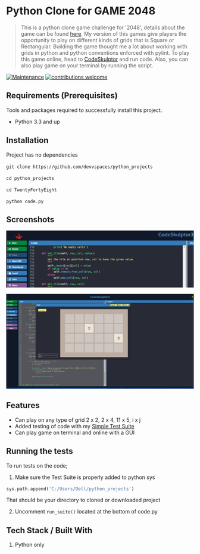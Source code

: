 # Python Clone for GAME 2048
> This is a python clone game challenge for '2048', details about the game can be found [here](https://en.wikipedia.org/wiki/2048_(video_game)). My version of this games give players the opportunity to play on different kinds of grids that is Square or Rectangular. Building the game thought me a lot about working with grids in python and python conventions enforced with pylint. To play this game online, head to [CodeSkulptor](https://py3.codeskulptor.org/#user307_biorjpH9nC_15.py) and run code. Also, you can also play game on your terminal by running the script.

[![Maintenance](https://img.shields.io/badge/Maintained%3F-yes-green.svg)](https://github.com/devvspaces/python_projects/graphs/commit-activity)
[![contributions welcome](https://img.shields.io/badge/contributions-welcome-brightgreen.svg?style=flat)](https://github.com/devvspaces/python_projects/issues)


## Requirements  (Prerequisites)
Tools and packages required to successfully install this project.
* Python 3.3 and up


## Installation
Project has no dependencies

`git clone https://github.com/devvspaces/python_projects`

`cd python_projects`

`cd TwentyFortyEight`

`python code.py`


## Screenshots

![Screenshots of projects](https://raw.githubusercontent.com/devvspaces/python_projects/70c774e9dc323275983cd3043b742c8b217f1581/TwentyFortyEight/2048_1.png)

![Screenshots of the project](https://github.com/devvspaces/python_projects/blob/master/TwentyFortyEight/2048.png?raw=true)


## Features
* Can play on any type of grid 2 x 2, 2 x 4, 11 x 5, i x j
* Added testing of code with my [Simple Test Suite](https://github.com/devvspaces/python_projects/tree/master/Simple_test_suite)
* Can play game on terminal and online with a GUI


## Running the tests

To run tests on the code;

1. Make sure the Test Suite is properly added to python sys

```python
sys.path.append('C:/Users/Dell/python_projects')
```

That should be your directory to cloned or downloaded project


2. Uncomment `run_suite()` located at the bottom of code.py


## Tech Stack / Built With
1. Python only